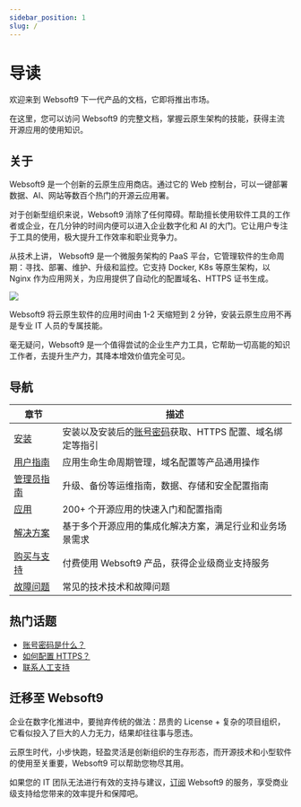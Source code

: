 ```yaml
---
sidebar_position: 1
slug: /
---
```


# 导读

欢迎来到 Websoft9 下一代产品的文档，它即将推出市场。  

在这里，您可以访问 Websoft9 的完整文档，掌握云原生架构的技能，获得主流开源应用的使用知识。  

## 关于

Websoft9 是一个创新的云原生应用商店。通过它的 Web 控制台，可以一键部署数据、AI、网站等数百个热门的开源云应用署。  

对于创新型组织来说，Websoft9 消除了任何障碍。帮助擅长使用软件工具的工作者或企业，在几分钟的时间内便可以进入企业数字化和 AI 的大门。它让用户专注于工具的使用，极大提升工作效率和职业竞争力。 

从技术上讲， Websoft9 是一个微服务架构的 PaaS 平台，它管理软件的生命周期：寻找、部署、维护、升级和监控。它支持 Docker, K8s 等原生架构，以 Nginx 作为应用网关，为应用提供了自动化的配置域名、HTTPS 证书生成。

![](https://libs.websoft9.com/Websoft9/DocsPicture/zh/websoft9/websoft9-dashboard.png)




Websoft9 将云原生软件的应用时间由 1-2 天缩短到 2 分钟，安装云原生应用不再是专业 IT 人员的专属技能。  

毫无疑问，Websoft9 是一个值得尝试的企业生产力工具，它帮助一切高能的知识工作者，去提升生产力，其降本增效价值完全可见。

## 导航

| 章节              | 描述                                                     |
| ----------------- | -------------------------------------------------------- |
| [安装](./install) | 安装以及安装后的[账号密码](./user/credentials)获取、HTTPS 配置、域名绑定等指引 |
| [用户指南](./user)   |  应用生命生命周期管理，域名配置等产品通用操作  |
| [管理员指南](./administrator)   |  升级、备份等运维指南，数据、存储和安全配置指南  |
| [应用](./apps) |  200+ 个开源应用的快速入门和配置指南  |
| [解决方案](./solution)  |    基于多个开源应用的集成化解决方案，满足行业和业务场景需求  |
| [购买与支持](./business)   |  付费使用 Websoft9 产品，获得企业级商业支持服务 |
| [故障问题](./faq)        |    常见的技术技术和故障问题   |

## 热门话题

* [账号密码是什么？](./user/credentials)
* [如何配置 HTTPS？](./administrator/domain_https)
* [联系人工支持](./helpdesk)

## 迁移至 Websoft9

企业在数字化推进中，要抛弃传统的做法：昂贵的 License + 复杂的项目组织，它看似投入了巨大的人力无力，结果却往往事与愿违。   

云原生时代，小步快跑，轻盈灵活是创新组织的生存形态，而开源技术和小型软件的使用至关重要，Websoft9 可以帮助您物尽其用。   

如果您的 IT 团队无法进行有效的支持与建议，[订阅](./buy/subscription) Websoft9 的服务，享受商业级支持给您带来的效率提升和保障吧。  
